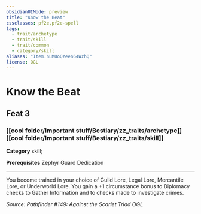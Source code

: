 ```yaml
---
obsidianUIMode: preview
title: "Know the Beat"
cssclasses: pf2e,pf2e-spell
tags:
  - trait/archetype
  - trait/skill
  - trait/common
  - category/skill
aliases: "Item.nLMUoQzeen64WzhQ"
license: OGL
---
```

# Know the Beat
## Feat 3
### [[cool folder/Important stuff/Bestiary/zz_traits/archetype]][[cool folder/Important stuff/Bestiary/zz_traits/skill]]

**Category** skill; 



**Prerequisites** Zephyr Guard Dedication
* * *
You become trained in your choice of Guild Lore, Legal Lore, Mercantile Lore, or Underworld Lore. You gain a +1 circumstance bonus to Diplomacy checks to Gather Information and to checks made to investigate crimes.

*Source: Pathfinder #149: Against the Scarlet Triad*
*OGL*